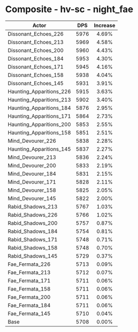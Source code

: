 # Composite - hv-sc - night_fae
| Actor | DPS | Increase |
|---|:---:|:---:|
|Dissonant_Echoes_226|5976|4.69%|
|Dissonant_Echoes_213|5969|4.58%|
|Dissonant_Echoes_200|5960|4.43%|
|Dissonant_Echoes_184|5953|4.30%|
|Dissonant_Echoes_171|5945|4.16%|
|Dissonant_Echoes_158|5938|4.04%|
|Dissonant_Echoes_145|5931|3.91%|
|Haunting_Apparitions_226|5915|3.63%|
|Haunting_Apparitions_213|5902|3.40%|
|Haunting_Apparitions_184|5876|2.95%|
|Haunting_Apparitions_171|5864|2.73%|
|Haunting_Apparitions_200|5853|2.55%|
|Haunting_Apparitions_158|5851|2.51%|
|Mind_Devourer_226|5838|2.28%|
|Haunting_Apparitions_145|5837|2.27%|
|Mind_Devourer_213|5836|2.24%|
|Mind_Devourer_200|5833|2.19%|
|Mind_Devourer_184|5831|2.15%|
|Mind_Devourer_171|5828|2.11%|
|Mind_Devourer_158|5825|2.05%|
|Mind_Devourer_145|5822|2.00%|
|Rabid_Shadows_213|5767|1.03%|
|Rabid_Shadows_226|5766|1.02%|
|Rabid_Shadows_200|5757|0.87%|
|Rabid_Shadows_184|5754|0.81%|
|Rabid_Shadows_171|5748|0.71%|
|Rabid_Shadows_158|5748|0.70%|
|Rabid_Shadows_145|5729|0.37%|
|Fae_Fermata_226|5713|0.09%|
|Fae_Fermata_213|5712|0.07%|
|Fae_Fermata_171|5711|0.06%|
|Fae_Fermata_158|5711|0.06%|
|Fae_Fermata_200|5711|0.06%|
|Fae_Fermata_184|5711|0.06%|
|Fae_Fermata_145|5710|0.04%|
|Base|5708|0.00%|
